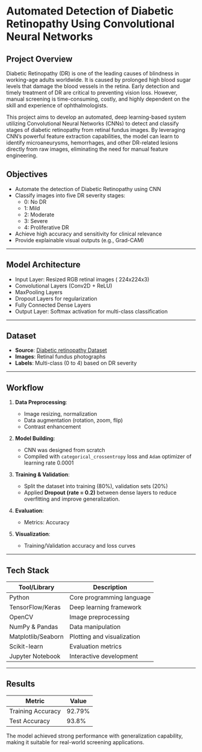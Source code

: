 # Automated Detection of Diabetic Retinopathy Using Convolutional Neural Networks

## Project Overview
Diabetic Retinopathy (DR) is one of the leading causes of blindness in working-age adults worldwide. It is caused by prolonged high blood sugar levels that damage the blood vessels in the retina. Early detection and timely treatment of DR are critical to preventing vision loss. However, manual screening is time-consuming, costly, and highly dependent on the skill and experience of ophthalmologists.

This project aims to develop an automated, deep learning-based system utilizing Convolutional Neural Networks (CNNs) to detect and classify stages of diabetic retinopathy from retinal fundus images. By leveraging CNN’s powerful feature extraction capabilities, the model can learn to identify microaneurysms, hemorrhages, and other DR-related lesions directly from raw images, eliminating the need for manual feature engineering.


## Objectives

- Automate the detection of Diabetic Retinopathy using CNN
- Classify images into five DR severity stages:
  - 0: No DR
  - 1: Mild
  - 2: Moderate
  - 3: Severe
  - 4: Proliferative DR
- Achieve high accuracy and sensitivity for clinical relevance
- Provide explainable visual outputs (e.g., Grad-CAM)

---
## Model Architecture

- Input Layer: Resized RGB retinal images ( 224x224x3)
- Convolutional Layers (Conv2D + ReLU)
- MaxPooling Layers
- Dropout Layers for regularization
- Fully Connected Dense Layers
- Output Layer: Softmax activation for multi-class classification

---

## Dataset

- **Source**: [Diabetic retinopathy Dataset](https://www.kaggle.com/datasets/sovitrath/diabetic-retinopathy-224x224-2019-data)
- **Images**: Retinal fundus photographs
- **Labels**: Multi-class (0 to 4) based on DR severity

---

## Workflow

1. **Data Preprocessing**:
   - Image resizing, normalization
   - Data augmentation (rotation, zoom, flip)
   - Contrast enhancement

2. **Model Building**:
   - CNN was designed from scratch 
   - Compiled with `categorical_crossentropy` loss and `Adam` optimizer of learning rate 0.0001

3. **Training & Validation**:
   - Split the dataset into training (80%), validation sets (20%) 
   - Applied **Dropout (rate = 0.2)** between dense layers to reduce overfitting and improve generalization.

4. **Evaluation**:
   - Metrics: Accuracy

5. **Visualization**:
   - Training/Validation accuracy and loss curves

---

## Tech Stack

| Tool/Library      | Description                       |
|-------------------|-----------------------------------|
| Python            | Core programming language         |
| TensorFlow/Keras  | Deep learning framework           |
| OpenCV            | Image preprocessing               |
| NumPy & Pandas    | Data manipulation                 |
| Matplotlib/Seaborn| Plotting and visualization        |
| Scikit-learn      | Evaluation metrics                |
| Jupyter Notebook  | Interactive development           |

---

## Results

| Metric             | Value    |
|--------------------|----------|
| Training Accuracy  | 92.79%   |
| Test Accuracy      | 93.8%    |

The model achieved strong performance with generalization capability, making it suitable for real-world screening applications.


